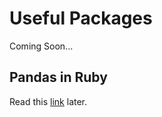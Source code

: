 # Useful Packages
Coming Soon...

## Pandas in Ruby
Read this <a href="https://medium.com/@mary.e.beliveau/data-analysis-in-ruby-729ada505db1#:~:text=NMatrix%20is%20often%20cited%20as,organization%20of%20data%20in%20R.">link</a> later.